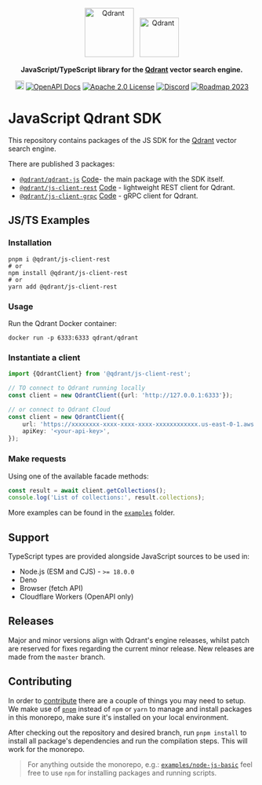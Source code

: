 <p align="center">
  <picture>
      <source media="(prefers-color-scheme: dark)" srcset="https://github.com/qdrant/qdrant/raw/master/docs/logo-dark.svg">
      <source media="(prefers-color-scheme: light)" srcset="https://github.com/qdrant/qdrant/raw/master/docs/logo-light.svg">
      <img height="100" alt="Qdrant" src="https://github.com/qdrant/qdrant/raw/master/docs/logo.svg">
  </picture>
  &nbsp;
  <img height="80" src="./docs/ts-logo-256.svg" alt="Qdrant">
</p>

<p align="center">
    <b>JavaScript/TypeScript library for the <a href="https://github.com/qdrant/qdrant">Qdrant</a> vector search engine.</b>
</p>

<p align="center">
    <a href="https://www.npmjs.com/package/@qdrant/qdrant-js"><img src="https://badge.fury.io/js/@qdrant%2Fqdrant-js.svg" alt="npm version" height="18"></a>
    <a href="https://qdrant.github.io/qdrant/redoc/index.html"><img src="https://img.shields.io/badge/Docs-OpenAPI%203.0-success" alt="OpenAPI Docs"></a>
    <a href="https://github.com/qdrant/qdrant-client/blob/master/LICENSE"><img src="https://img.shields.io/badge/License-Apache%202.0-success" alt="Apache 2.0 License"></a>
    <a href="https://qdrant.to/discord"><img src="https://img.shields.io/badge/Discord-Qdrant-5865F2.svg?logo=discord" alt="Discord"></a>
    <a href="https://qdrant.to/roadmap"><img src="https://img.shields.io/badge/Roadmap-2023-bc1439.svg" alt="Roadmap 2023"></a>
</p>

# JavaScript Qdrant SDK

This repository contains packages of the JS SDK for the [Qdrant](https://github.com/qdrant/qdrant) vector search engine.

There are published 3 packages:

-   [`@qdrant/qdrant-js`](https://www.npmjs.com/package/@qdrant/qdrant-js) [Code](./packages/qdrant-js/)- the main package with the SDK itself.
-   [`@qdrant/js-client-rest`](https://www.npmjs.com/package/@qdrant/js-client-rest) [Code](./packages/qdrant-js/) - lightweight REST client for Qdrant.
-   [`@qdrant/js-client-grpc`](https://www.npmjs.com/package/@qdrant/js-client-grpc) [Code](./packages/qdrant-js/) - gRPC client for Qdrant.

## JS/TS Examples

### Installation

```shell
pnpm i @qdrant/js-client-rest
# or
npm install @qdrant/js-client-rest
# or
yarn add @qdrant/js-client-rest
```

### Usage

Run the Qdrant Docker container:

```shell
docker run -p 6333:6333 qdrant/qdrant
```

### Instantiate a client

```ts
import {QdrantClient} from '@qdrant/js-client-rest';

// TO connect to Qdrant running locally
const client = new QdrantClient({url: 'http://127.0.0.1:6333'});

// or connect to Qdrant Cloud
const client = new QdrantClient({
    url: 'https://xxxxxxxx-xxxx-xxxx-xxxx-xxxxxxxxxxxx.us-east-0-1.aws.cloud.qdrant.io',
    apiKey: '<your-api-key>',
});
```

### Make requests

Using one of the available facade methods:

```ts
const result = await client.getCollections();
console.log('List of collections:', result.collections);
```

More examples can be found in the [`examples`](./examples) folder.

## Support

TypeScript types are provided alongside JavaScript sources to be used in:

-   Node.js (ESM and CJS) - `>= 18.0.0`
-   Deno
-   Browser (fetch API)
-   Cloudflare Workers (OpenAPI only)

## Releases

Major and minor versions align with Qdrant's engine releases, whilst patch are reserved for fixes regarding the current minor release. New releases are made from the `master` branch.

## Contributing

In order to [contribute](./CONTRIBUTING.md) there are a couple of things you may need to setup. We make use of [`pnpm`](https://pnpm.io/) instead of `npm` or `yarn` to manage and install packages in this monorepo, make sure it's installed on your local environment.

After checking out the repository and desired branch, run `pnpm install` to install all package's dependencies and run the compilation steps. This will work for the monorepo.

> For anything outside the monorepo, e.g.: [`examples/node-js-basic`](./examples/node-js-basic) feel free to use `npm` for installing packages and running scripts.
